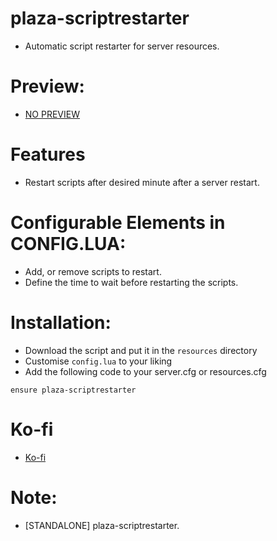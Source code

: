 # plaza-scriptrestarter

- Automatic script restarter for server resources.

# Preview:
- [NO PREVIEW]()

# Features
- Restart scripts after desired minute after a server restart.

# Configurable Elements in CONFIG.LUA:
- Add, or remove scripts to restart.
- Define the time to wait before restarting the scripts.

# Installation:
- Download the script and put it in the `resources` directory
- Customise `config.lua` to your liking
- Add the following code to your server.cfg or resources.cfg
```
ensure plaza-scriptrestarter
```
# Ko-fi
- [Ko-fi](https://ko-fi.com/greve)

# Note:
- [STANDALONE] plaza-scriptrestarter. 